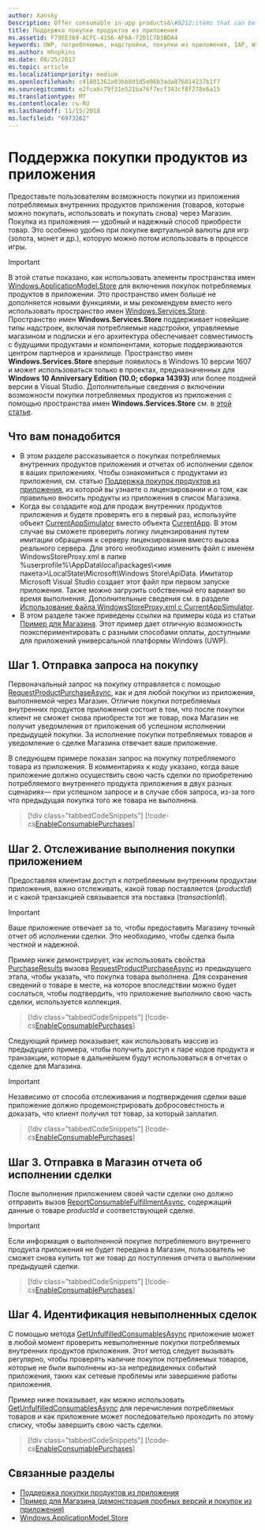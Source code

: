 ```yaml
---
author: Xansky
Description: Offer consumable in-app products&\#8212;items that can be purchased, used, and purchased again&\#8212;through the Store commerce platform to provide your customers with a purchase experience that is both robust and reliable.
title: Поддержка покупки продуктов из приложения
ms.assetid: F79EE369-ACFC-4156-AF6A-72D1C7D3BDA4
keywords: UWP, потребляемые, надстройки, покупки из приложения, IAP, Windows.ApplicationModel.Store
ms.author: mhopkins
ms.date: 08/25/2017
ms.topic: article
ms.localizationpriority: medium
ms.openlocfilehash: c41801362a03bb8d1d5e06b3ada876014237b1f7
ms.sourcegitcommit: e2fca6c79f31e521ba76f7ecf343cf8f278e6a15
ms.translationtype: MT
ms.contentlocale: ru-RU
ms.lasthandoff: 11/15/2018
ms.locfileid: "6973262"
---
```

# <a name="enable-consumable-in-app-product-purchases"></a>Поддержка покупки продуктов из приложения

Предоставьте пользователям возможность покупки из приложения потребляемых внутренних продуктов приложения (товаров, которые можно покупать, использовать и покупать снова) через Магазин. Покупка из приложения — удобный и надежный способ приобрести товар. Это особенно удобно при покупке виртуальной валюты для игр (золота, монет и др.), которую можно потом использовать в процессе игры.

> [!IMPORTANT]
> В этой статье показано, как использовать элементы пространства имен [Windows.ApplicationModel.Store](https://msdn.microsoft.com/library/windows/apps/windows.applicationmodel.store.aspx) для включения покупок потребляемых продуктов в приложении. Это пространство имен больше не дополняется новыми функциями, и мы рекомендуем вместо него использовать пространство имен [Windows.Services.Store](https://msdn.microsoft.com/library/windows/apps/windows.services.store.aspx). Пространство имен **Windows.Services.Store** поддерживает новейшие типы надстроек, включая потребляемые надстройки, управляемые магазином и подписки и его архитектура обеспечивает совместимость с будущими продуктами и компонентами, которые поддерживаются центром партнеров и хранилище. Пространство имен **Windows.Services.Store** впервые появилось в Windows 10 версии 1607 и может использоваться только в проектах, предназначенных для **Windows 10 Anniversary Edition (10.0; сборка 14393)** или более поздней версии в Visual Studio. Дополнительные сведения о включении возможности покупки потребляемых продуктов из приложения с помощью пространства имен **Windows.Services.Store** см. в [этой статье](enable-consumable-add-on-purchases.md).

## <a name="prerequisites"></a>Что вам понадобится

-   В этом разделе рассказывается о покупках потребляемых внутренних продуктов приложения и отчетах об исполнении сделок в ваших приложениях. Чтобы ознакомиться с продуктами из приложения, см. статью [Поддержка покупок продуктов из приложения](enable-in-app-product-purchases.md), из которой вы узнаете о лицензировании и о том, как правильно вносить продукты из приложения в список Магазина.
-   Когда вы создадите код для продаж внутренних продуктов приложения и будете проверять его в первый раз, используйте объект [CurrentAppSimulator](https://docs.microsoft.com/uwp/api/Windows.ApplicationModel.Store.CurrentAppSimulator) вместо объекта [CurrentApp](https://docs.microsoft.com/uwp/api/Windows.ApplicationModel.Store.CurrentApp). В этом случае вы сможете проверить логику лицензирования путем имитации обращения к серверу лицензирования вместо вызова реального сервера. Для этого необходимо изменить файл с именем WindowsStoreProxy.xml в папке %userprofile%\\AppData\\local\\packages\\&lt;имя пакета&gt;\\LocalState\\Microsoft\\Windows Store\\ApiData. Имитатор Microsoft Visual Studio создает этот файл при первом запуске приложения. Также можно загрузить собственный его вариант во время выполнения. Дополнительные сведения см. в разделе [Использование файла WindowsStoreProxy.xml с CurrentAppSimulator](in-app-purchases-and-trials-using-the-windows-applicationmodel-store-namespace.md#proxy).
-   В этом разделе также приведены ссылки на примеры кода из статьи [Пример для Магазина](https://github.com/Microsoft/Windows-universal-samples/tree/win10-1507/Samples/Store). Этот пример дает отличную возможность поэкспериментировать с разными способами оплаты, доступными для приложений универсальной платформы Windows (UWP).

## <a name="step-1-making-the-purchase-request"></a>Шаг 1. Отправка запроса на покупку

Первоначальный запрос на покупку отправляется с помощью [RequestProductPurchaseAsync](https://docs.microsoft.com/uwp/api/windows.applicationmodel.store.currentapp.requestproductpurchaseasync), как и для любой покупки из приложения, выполняемой через Магазин. Отличие покупки потребляемых внутренних продуктов приложения состоит в том, что после покупки клиент не сможет снова приобрести тот же товар, пока Магазин не получит уведомления от приложения об успешном исполнении предыдущей покупки. За исполнение покупки потребляемых товаров и уведомление о сделке Магазина отвечает ваше приложение.

В следующем примере показан запрос на покупку потребляемого товара из приложения. В комментариях к коду указано, когда ваше приложение должно осуществить свою часть сделки по приобретению потребляемого внутреннего продукта приложения в двух разных сценариях— при успешном запросе и в случае сбоя запроса, из-за того что предыдущая покупка того же товара не выполнена.

> [!div class="tabbedCodeSnippets"]
[!code-cs[EnableConsumablePurchases](./code/InAppPurchasesAndLicenses/cs/EnableConsumablePurchases.cs#MakePurchaseRequest)]

## <a name="step-2-tracking-local-fulfillment-of-the-consumable"></a>Шаг 2. Отслеживание выполнения покупки приложением

Предоставляя клиентам доступ к потребляемым внутренним продуктам приложения, важно отслеживать, какой товар поставляется (*productId*) и с какой транзакцией связывается эта поставка (*transactionId*).

> [!IMPORTANT]
> Ваше приложение отвечает за то, чтобы предоставить Магазину точный отчет об исполнении сделки. Это необходимо, чтобы сделка была честной и надежной.

Пример ниже демонстрирует, как использовать свойства [PurchaseResults](https://msdn.microsoft.com/library/windows/apps/dn263392) вызова [RequestProductPurchaseAsync](https://docs.microsoft.com/uwp/api/windows.applicationmodel.store.currentapp.requestproductpurchaseasync) из предыдущего этапа, чтобы указать, что покупка товара выполнена. Для сохранения сведений о товаре в месте, на которое впоследствии можно будет сослаться, чтобы подтвердить, что приложение выполнило свою часть сделки, используется коллекция.

> [!div class="tabbedCodeSnippets"]
[!code-cs[EnableConsumablePurchases](./code/InAppPurchasesAndLicenses/cs/EnableConsumablePurchases.cs#GrantFeatureLocally)]

Следующий пример показывает, как использовать массив из предыдущего примера, чтобы получить доступ к паре кодов продукта и транзакции, которые в дальнейшем будут использоваться в отчетах о сделке для Магазина.

> [!IMPORTANT]
> Независимо от способа отслеживания и подтверждения сделки ваше приложение должно продемонстрировать добросовестность и доказать, что клиент получил тот товар, за который заплатил.

> [!div class="tabbedCodeSnippets"]
[!code-cs[EnableConsumablePurchases](./code/InAppPurchasesAndLicenses/cs/EnableConsumablePurchases.cs#IsLocallyFulfilled)]

## <a name="step-3-reporting-product-fulfillment-to-the-store"></a>Шаг 3. Отправка в Магазин отчета об исполнении сделки

После выполнения приложением своей части сделки оно должно отправить вызов [ReportConsumableFulfillmentAsync](https://docs.microsoft.com/uwp/api/windows.applicationmodel.store.currentapp.reportconsumablefulfillmentasync), содержащий данные о товаре *productId* и соответствующей сделке.

> [!IMPORTANT]
> Если информация о выполненной покупке потребляемого внутреннего продукта приложения не будет передана в Магазин, пользователь не сможет снова купить тот же товар до поступления отчета о выполнении предыдущей сделки.

> [!div class="tabbedCodeSnippets"]
[!code-cs[EnableConsumablePurchases](./code/InAppPurchasesAndLicenses/cs/EnableConsumablePurchases.cs#ReportFulfillment)]

## <a name="step-4-identifying-unfulfilled-purchases"></a>Шаг 4. Идентификация невыполненных сделок

С помощью метода [GetUnfulfilledConsumablesAsync](https://docs.microsoft.com/uwp/api/windows.applicationmodel.store.currentapp.getunfulfilledconsumablesasync) приложение может в любой момент проверить невыполненные покупки потребляемых внутренних продуктов приложения. Этот метод следует вызывать регулярно, чтобы проверять наличие покупок потребляемых товаров, которые не были выполнены из-за непредвиденных событий приложения, таких как сетевые проблемы или завершение работы приложения.

Пример ниже показывает, как можно использовать [GetUnfulfilledConsumablesAsync](https://docs.microsoft.com/uwp/api/windows.applicationmodel.store.currentapp.getunfulfilledconsumablesasync) для перечисления потребляемых товаров и как приложение может последовательно проходить по этому списку, чтобы завершить свою часть сделки.

> [!div class="tabbedCodeSnippets"]
[!code-cs[EnableConsumablePurchases](./code/InAppPurchasesAndLicenses/cs/EnableConsumablePurchases.cs#GetUnfulfilledConsumables)]

## <a name="related-topics"></a>Связанные разделы

* [Поддержка покупки продуктов из приложения](enable-in-app-product-purchases.md)
* [Пример для Магазина (демонстрация пробных версий и покупок из приложения)](https://github.com/Microsoft/Windows-universal-samples/tree/win10-1507/Samples/Store)
* [Windows.ApplicationModel.Store](https://msdn.microsoft.com/library/windows/apps/br225197)
 

 
